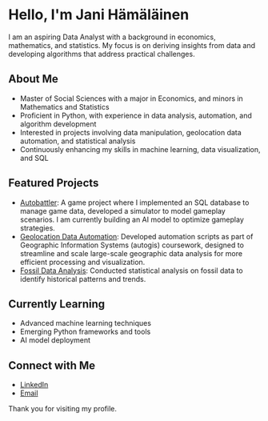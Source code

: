 # Hello, I'm Jani Hämäläinen

I am an aspiring Data Analyst with a background in economics, mathematics, and statistics. My focus is on deriving insights from data and developing algorithms that address practical challenges.

## About Me
- Master of Social Sciences with a major in Economics, and minors in Mathematics and Statistics
- Proficient in Python, with experience in data analysis, automation, and algorithm development
- Interested in projects involving data manipulation, geolocation data automation, and statistical analysis
- Continuously enhancing my skills in machine learning, data visualization, and SQL

## Featured Projects
- [Autobattler](https://github.com/Junkkah/Auto_battler): A game project where I implemented an SQL database to manage game data, developed a simulator to model gameplay scenarios. I am currently building an AI model to optimize gameplay strategies.
- [Geolocation Data Automation](https://github.com/Junkkah/course_works/tree/main/auto_gis): Developed automation scripts as part of Geographic Information Systems (autogis) coursework, designed to streamline and scale large-scale geographic data analysis for more efficient processing and visualization.
- [Fossil Data Analysis](https://github.com/Junkkah/course_works/tree/main/fossil_analysis): Conducted statistical analysis on fossil data to identify historical patterns and trends.

## Currently Learning
- Advanced machine learning techniques
- Emerging Python frameworks and tools
- AI model deployment

## Connect with Me
- [LinkedIn](https://www.linkedin.com/in/janiahamalainen)
- [Email](mailto:hamalainenjani@outlook.com)

Thank you for visiting my profile.
